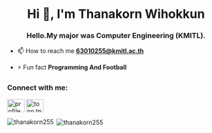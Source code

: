 <h1 align="center">Hi 👋, I'm Thanakorn Wihokkun</h1>
<h3 align="center">Hello.My major was Computer Engineering (KMITL).</h3>

- 📫 How to reach me **63010255@kmitl.ac.th**

- ⚡ Fun fact **Programming And Football**

<h3 align="left">Connect with me:</h3>
<p align="left">
<a href="https://fb.com/profile.php?id=100008201738174" target="blank"><img align="center" src="https://raw.githubusercontent.com/rahuldkjain/github-profile-readme-generator/master/src/images/icons/Social/facebook.svg" alt="profile.php?id=100008201738174" height="30" width="40" /></a>
<a href="https://instagram.com/tonn.tnk" target="blank"><img align="center" src="https://raw.githubusercontent.com/rahuldkjain/github-profile-readme-generator/master/src/images/icons/Social/instagram.svg" alt="tonn.tnk" height="30" width="40" /></a>
</p>

<p><img align="left" src="https://github-readme-stats.vercel.app/api/top-langs?username=thanakorn255&show_icons=true&locale=en&layout=compact" alt="thanakorn255" /></p>

<p>&nbsp;<img align="center" src="https://github-readme-stats.vercel.app/api?username=thanakorn255&show_icons=true&locale=en" alt="thanakorn255" /></p>
